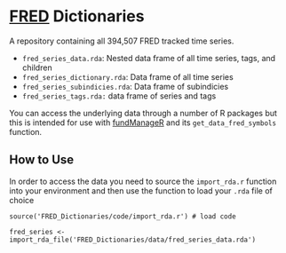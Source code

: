 # [FRED]() Dictionaries

A repository containing all 394,507 FRED tracked time series.

* `fred_series_data.rda`: Nested data frame of all time series, tags, and children
* `fred_series_dictionary.rda`: Data frame of all time series
* `fred_series_subindicies.rda`: Data frame of subindicies
* `fred_series_tags.rda:` data frame of series and tags


You can access the underlying data through a number of R packages but this is intended for use with [fundManageR]() and its `get_data_fred_symbols` function.

## How to Use

In order to access the data you need to source the `import_rda.r` function into your environment and then use the function to load your `.rda` file of choice

```{r}
source('FRED_Dictionaries/code/import_rda.r') # load code

fred_series <- 
import_rda_file('FRED_Dictionaries/data/fred_series_data.rda')
```